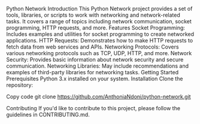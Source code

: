 Python Network
Introduction
This Python Network project provides a set of tools, libraries, or scripts to work with networking and network-related tasks. It covers a range of topics including network communication, socket programming, HTTP requests, and more.
Features
Socket Programming: Includes examples and utilities for socket programming to create networked applications.
HTTP Requests: Demonstrates how to make HTTP requests to fetch data from web services and APIs.
Networking Protocols: Covers various networking protocols such as TCP, UDP, HTTP, and more.
Network Security: Provides basic information about network security and secure communication.
Networking Libraries: May include recommendations and examples of third-party libraries for networking tasks.
Getting Started
Prerequisites
Python 3.x installed on your system.
Installation
Clone the repository:

Copy code
git clone https://github.com/AnthoniaNdoni/python-network.git

Contributing
If you'd like to contribute to this project, please follow the guidelines in CONTRIBUTING.md.